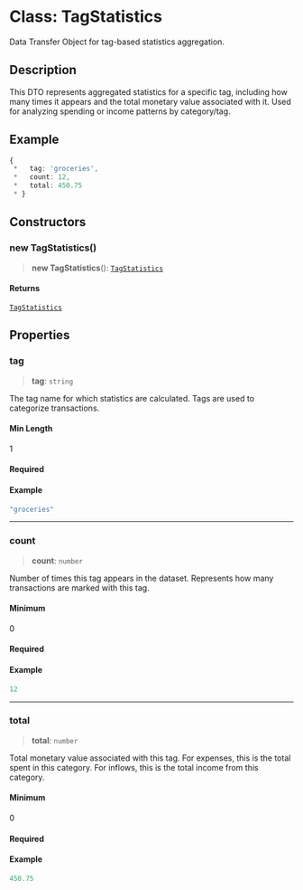 # Class: TagStatistics

Data Transfer Object for tag-based statistics aggregation.

## Description

This DTO represents aggregated statistics for a specific tag,
including how many times it appears and the total monetary value
associated with it. Used for analyzing spending or income patterns
by category/tag.

## Example

```ts
{
 *   tag: 'groceries',
 *   count: 12,
 *   total: 450.75
 * }
```

## Constructors

### new TagStatistics()

> **new TagStatistics**(): [`TagStatistics`](TagStatistics.md)

#### Returns

[`TagStatistics`](TagStatistics.md)

## Properties

### tag

> **tag**: `string`

The tag name for which statistics are calculated.
Tags are used to categorize transactions.

#### Min Length

1

#### Required

#### Example

```ts
"groceries"
```

***

### count

> **count**: `number`

Number of times this tag appears in the dataset.
Represents how many transactions are marked with this tag.

#### Minimum

0

#### Required

#### Example

```ts
12
```

***

### total

> **total**: `number`

Total monetary value associated with this tag.
For expenses, this is the total spent in this category.
For inflows, this is the total income from this category.

#### Minimum

0

#### Required

#### Example

```ts
450.75
```
